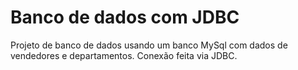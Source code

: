 # Banco de dados com JDBC

Projeto de banco de dados usando um banco MySql com dados de vendedores e departamentos. Conexão feita via JDBC.
